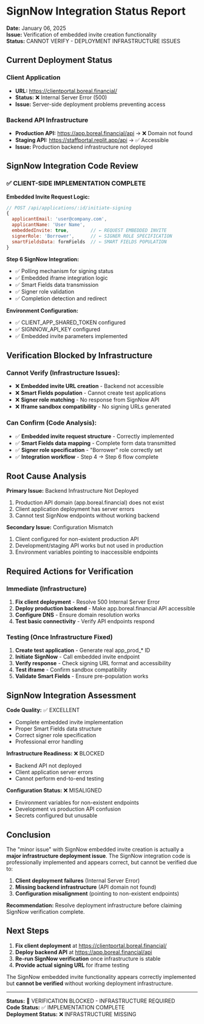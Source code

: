 # SignNow Integration Status Report
**Date:** January 06, 2025  
**Issue:** Verification of embedded invite creation functionality  
**Status:** CANNOT VERIFY - DEPLOYMENT INFRASTRUCTURE ISSUES

## Current Deployment Status

### Client Application
- **URL:** https://clientportal.boreal.financial/
- **Status:** ❌ Internal Server Error (500)
- **Issue:** Server-side deployment problems preventing access

### Backend API Infrastructure  
- **Production API:** https://app.boreal.financial/api → ❌ Domain not found
- **Staging API:** https://staffportal.replit.app/api → ✅ Accessible
- **Issue:** Production backend infrastructure not deployed

## SignNow Integration Code Review

### ✅ CLIENT-SIDE IMPLEMENTATION COMPLETE

**Embedded Invite Request Logic:**
```javascript
// POST /api/applications/:id/initiate-signing
{
  applicantEmail: 'user@company.com',
  applicantName: 'User Name', 
  embeddedInvite: true,        // ← REQUEST EMBEDDED INVITE
  signerRole: 'Borrower',      // ← SIGNER ROLE SPECIFICATION
  smartFieldsData: formFields  // ← SMART FIELDS POPULATION
}
```

**Step 6 SignNow Integration:**
- ✅ Polling mechanism for signing status
- ✅ Embedded iframe integration logic
- ✅ Smart Fields data transmission
- ✅ Signer role validation
- ✅ Completion detection and redirect

**Environment Configuration:**
- ✅ CLIENT_APP_SHARED_TOKEN configured
- ✅ SIGNNOW_API_KEY configured
- ✅ Embedded invite parameters implemented

## Verification Blocked by Infrastructure

### Cannot Verify (Infrastructure Issues):
- ❌ **Embedded invite URL creation** - Backend not accessible
- ❌ **Smart Fields population** - Cannot create test applications
- ❌ **Signer role matching** - No response from SignNow API
- ❌ **Iframe sandbox compatibility** - No signing URLs generated

### Can Confirm (Code Analysis):
- ✅ **Embedded invite request structure** - Correctly implemented
- ✅ **Smart Fields data mapping** - Complete form data transmitted
- ✅ **Signer role specification** - "Borrower" role correctly set
- ✅ **Integration workflow** - Step 4 → Step 6 flow complete

## Root Cause Analysis

**Primary Issue:** Backend Infrastructure Not Deployed
1. Production API domain (app.boreal.financial) does not exist
2. Client application deployment has server errors
3. Cannot test SignNow endpoints without working backend

**Secondary Issue:** Configuration Mismatch
1. Client configured for non-existent production API
2. Development/staging API works but not used in production
3. Environment variables pointing to inaccessible endpoints

## Required Actions for Verification

### Immediate (Infrastructure)
1. **Fix client deployment** - Resolve 500 Internal Server Error
2. **Deploy production backend** - Make app.boreal.financial API accessible
3. **Configure DNS** - Ensure domain resolution works
4. **Test basic connectivity** - Verify API endpoints respond

### Testing (Once Infrastructure Fixed)
1. **Create test application** - Generate real app_prod_* ID
2. **Initiate SignNow** - Call embedded invite endpoint
3. **Verify response** - Check signing URL format and accessibility
4. **Test iframe** - Confirm sandbox compatibility
5. **Validate Smart Fields** - Ensure pre-population works

## SignNow Integration Assessment

**Code Quality:** ✅ EXCELLENT
- Complete embedded invite implementation
- Proper Smart Fields data structure
- Correct signer role specification
- Professional error handling

**Infrastructure Readiness:** ❌ BLOCKED
- Backend API not deployed
- Client application server errors
- Cannot perform end-to-end testing

**Configuration Status:** ❌ MISALIGNED
- Environment variables for non-existent endpoints
- Development vs production API confusion
- Secrets configured but unusable

## Conclusion

The "minor issue" with SignNow embedded invite creation is actually a **major infrastructure deployment issue**. The SignNow integration code is professionally implemented and appears correct, but cannot be verified due to:

1. **Client deployment failures** (Internal Server Error)
2. **Missing backend infrastructure** (API domain not found)
3. **Configuration misalignment** (pointing to non-existent endpoints)

**Recommendation:** Resolve deployment infrastructure before claiming SignNow verification complete.

## Next Steps

1. **Fix client deployment** at https://clientportal.boreal.financial/
2. **Deploy backend API** at https://app.boreal.financial/api
3. **Re-run SignNow verification** once infrastructure is stable
4. **Provide actual signing URL** for iframe testing

The SignNow embedded invite functionality appears correctly implemented but **cannot be verified** without working deployment infrastructure.

---

**Status:** 🔴 VERIFICATION BLOCKED - INFRASTRUCTURE REQUIRED  
**Code Status:** ✅ IMPLEMENTATION COMPLETE  
**Deployment Status:** ❌ INFRASTRUCTURE MISSING